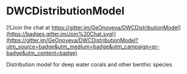 DWCDistributionModel
====================

[![Join the chat at https://gitter.im/GeOnoveva/DWCDistributionModel](https://badges.gitter.im/Join%20Chat.svg)](https://gitter.im/GeOnoveva/DWCDistributionModel?utm_source=badge&utm_medium=badge&utm_campaign=pr-badge&utm_content=badge)

Distribution model for deep water corals and other benthic species

